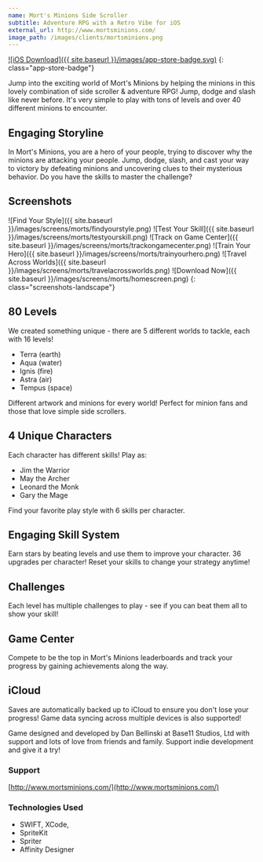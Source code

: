 ```yaml
---
name: Mort's Minions Side Scroller
subtitle: Adventure RPG with a Retro Vibe for iOS
external_url: http://www.mortsminions.com/
image_path: /images/clients/mortsminions.png
---
```


[![iOS Download]({{ site.baseurl }}/images/app-store-badge.svg)](https://itunes.apple.com/us/app/morts-minions-side-scroller-adventure-rpg/id1082229199?mt=8)
{: class="app-store-badge"}

Jump into the exciting world of Mort's Minions by helping the minions in this lovely combination of side scroller & adventure RPG! Jump, dodge and slash like never before. It's very simple to play with tons of levels and over 40 different minions to encounter.

## Engaging Storyline

In Mort's Minions, you are a hero of your people, trying to discover why the minions are attacking your people. Jump, dodge, slash, and cast your way to victory by defeating minions and uncovering clues to their mysterious behavior. Do you have the skills to master the challenge?

## Screenshots

![Find Your Style]({{ site.baseurl }}/images/screens/morts/findyourstyle.png)
![Test Your Skill]({{ site.baseurl }}/images/screens/morts/testyourskill.png)
![Track on Game Center]({{ site.baseurl }}/images/screens/morts/trackongamecenter.png)
![Train Your Hero]({{ site.baseurl }}/images/screens/morts/trainyourhero.png)
![Travel Across Worlds]({{ site.baseurl }}/images/screens/morts/travelacrossworlds.png)
![Download Now]({{ site.baseurl }}/images/screens/morts/homescreen.png)
{: class="screenshots-landscape"}

## 80 Levels
We created something unique - there are 5 different worlds to tackle, each with 16 levels!
* Terra (earth)
* Aqua (water)
* Ignis (fire)
* Astra (air)
* Tempus (space)

Different artwork and minions for every world! Perfect for minion fans and those that love simple side scrollers.

## 4 Unique Characters
Each character has different skills! Play as:
* Jim the Warrior
* May the Archer
* Leonard the Monk
* Gary the Mage

Find your favorite play style with 6 skills per character.

## Engaging Skill System
Earn stars by beating levels and use them to improve your character. 36 upgrades per character! Reset your skills to change your strategy anytime!

## Challenges
Each level has multiple challenges to play - see if you can beat them all to show your skill!

## Game Center
Compete to be the top in Mort's Minions leaderboards and track your progress by gaining achievements along the way.

## iCloud
Saves are automatically backed up to iCloud to ensure you don't lose your progress! Game data syncing across multiple devices is also supported!

Game designed and developed by Dan Bellinski at Base11 Studios, Ltd with support and lots of love from friends and family. Support indie development and give it a try!

### Support
[http://www.mortsminions.com/](http://www.mortsminions.com/)

### Technologies Used

* SWIFT, XCode,
* SpriteKit
* Spriter
* Affinity Designer
